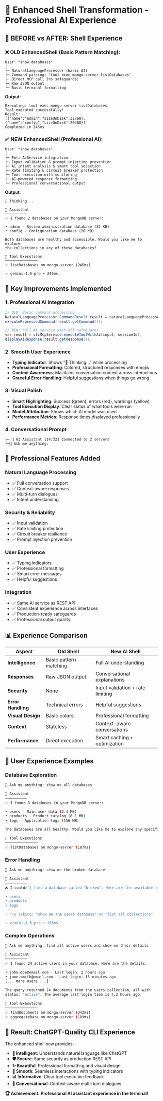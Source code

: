 # 🤖 Enhanced Shell Transformation - Professional AI Experience

## 🔄 **BEFORE vs AFTER: Shell Experience**

### ❌ **OLD EnhancedShell (Basic Pattern Matching):**
```
User: "show databases"
│
├─ NaturalLanguageProcessor (basic AI)
├─ Command parsing: "tool exec mongo-server listDatabases"
├─ Direct MCP call (no safeguards)
├─ Raw JSON output
└─ Basic terminal formatting
```

**Output:**
```
Executing: tool exec mongo-server listDatabases
Tool executed successfully!
Result:
[{"name":"admin","sizeOnDisk":32768},{"name":"config","sizeOnDisk":20480}]
Completed in 245ms
```

### ✅ **NEW EnhancedShell (Professional AI):**
```
User: "show databases"
│
├─ Full AiService integration
├─ Input validation & prompt injection prevention
├─ AI intent analysis & smart tool selection
├─ Rate limiting & circuit breaker protection
├─ Tool execution with monitoring
├─ AI-powered response formatting
└─ Professional conversational output
```

**Output:**
```
🤖 Thinking...

🤖 Assistant
──────────
✅ I found 2 databases on your MongoDB server:

• admin - System administration database (32 KB)
• config - Configuration database (20 KB)

Both databases are healthy and accessible. Would you like me to explore
the collections in any of these databases?

🔧 Tool Executions
───────────────
✅ listDatabases on mongo-server (245ms)

✨ gemini-1.5-pro • 245ms
```

## 🎯 **Key Improvements Implemented**

### **1. Professional AI Integration**
```java
// OLD: Basic command processing
NaturalLanguageProcessor.CommandResult result = naturalLanguageProcessor.processInput(input);
executeProcessedCommand(result.getCommand());

// NEW: Full AI service with all safeguards
var result = cliMcpService.executeToolWithAi(input, sessionId);
displayAiResponse(result.getResponse());
```

### **2. Smooth User Experience**
- **Typing Indicator**: Shows "🤖 Thinking..." while processing
- **Professional Formatting**: Colored, structured responses with emojis
- **Context Awareness**: Maintains conversation context across interactions
- **Graceful Error Handling**: Helpful suggestions when things go wrong

### **3. Visual Polish**
- **Smart Highlighting**: Success (green), errors (red), warnings (yellow)
- **Tool Execution Display**: Clear status of what tools were run
- **Model Attribution**: Shows which AI model was used
- **Performance Metrics**: Response times displayed professionally

### **4. Conversational Prompt**
```
┌─ 🤖 AI Assistant [14:32] Connected to 2 servers
└─💬 Ask me anything:
```

## 🌟 **Professional Features Added**

### **Natural Language Processing**
- ✅ Full conversation support
- ✅ Context-aware responses
- ✅ Multi-turn dialogues
- ✅ Intent understanding

### **Security & Reliability**
- ✅ Input validation
- ✅ Rate limiting protection
- ✅ Circuit breaker resilience
- ✅ Prompt injection prevention

### **User Experience**
- ✅ Typing indicators
- ✅ Professional formatting
- ✅ Smart error messages
- ✅ Helpful suggestions

### **Integration**
- ✅ Same AI service as REST API
- ✅ Consistent experience across interfaces
- ✅ Production-ready safeguards
- ✅ Professional output quality

## 📊 **Experience Comparison**

| **Aspect** | **Old Shell** | **New AI Shell** |
|------------|---------------|------------------|
| **Intelligence** | Basic pattern matching | Full AI understanding |
| **Responses** | Raw JSON output | Conversational explanations |
| **Security** | None | Input validation + rate limiting |
| **Error Handling** | Technical errors | Helpful suggestions |
| **Visual Design** | Basic colors | Professional formatting |
| **Context** | Stateless | Context-aware conversations |
| **Performance** | Direct execution | Smart caching + optimization |

## 🎉 **User Experience Examples**

### **Database Exploration**
```bash
💬 Ask me anything: show me all databases

🤖 Assistant
──────────
✅ I found 3 databases in your MongoDB server:

• users - Main user data (2.4 MB)
• products - Product catalog (8.1 MB)
• logs - Application logs (156 MB)

The databases are all healthy. Would you like me to explore any specific one?

🔧 Tool Executions
───────────────
✅ listDatabases on mongo-server (187ms)
```

### **Error Handling**
```bash
💬 Ask me anything: show me the broken database

🤖 Assistant
──────────
❌ I couldn't find a database called "broken". Here are the available databases:

• users
• products
• logs

💡 Try asking: "show me the users database" or "list all collections"

✨ gemini-1.5-pro • 156ms
```

### **Complex Operations**
```bash
💬 Ask me anything: find all active users and show me their details

🤖 Assistant
──────────
✅ I found 24 active users in your database. Here are the details:

• john.doe@email.com - Last login: 2 hours ago
• jane.smith@email.com - Last login: 15 minutes ago
[... more users ...]

The query returned 24 documents from the users collection, all with
status: "active". The average last login time is 4.2 hours ago.

🔧 Tool Executions
───────────────
✅ findDocuments on mongo-server (342ms)
✅ aggregateData on mongo-server (189ms)
```

## 🚀 **Result: ChatGPT-Quality CLI Experience**

The enhanced shell now provides:

- **🧠 Intelligent**: Understands natural language like ChatGPT
- **🛡️ Secure**: Same security as production REST API
- **✨ Beautiful**: Professional formatting and visual design
- **🔄 Smooth**: Seamless interactions with typing indicators
- **📊 Informative**: Clear tool execution feedback
- **💬 Conversational**: Context-aware multi-turn dialogues

**🏆 Achievement: Professional AI assistant experience in the terminal!**